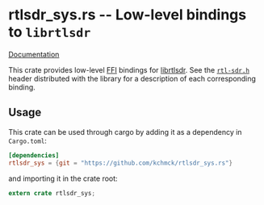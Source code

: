 # rtlsdr\_sys.rs -- Low-level bindings to `librtlsdr`

[Documentation](http://kchmck.github.io/doc/rtlsdr_sys/)

This crate provides low-level [FFI](https://doc.rust-lang.org/book/ffi.html) bindings
for [librtlsdr](https://git.osmocom.org/rtl-sdr/). See the
[`rtl-sdr.h`](https://git.osmocom.org/rtl-sdr/tree/include/rtl-sdr.h) header
distributed with the library for a description of each corresponding binding.

## Usage

This crate can be used through cargo by adding it as a dependency in `Cargo.toml`:

```toml
[dependencies]
rtlsdr_sys = {git = "https://github.com/kchmck/rtlsdr_sys.rs"}
```
and importing it in the crate root:

```rust
extern crate rtlsdr_sys;
```
